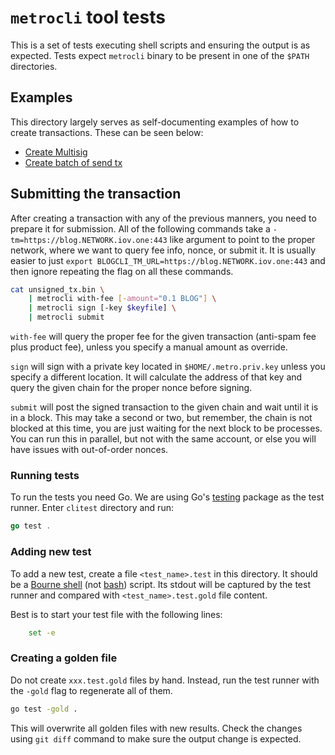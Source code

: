 # `metrocli` tool tests

This is a set of tests executing shell scripts and ensuring the output is as
expected. Tests expect `metrocli` binary to be present in one of the `$PATH`
directories.

## Examples

This directory largely serves as self-documenting examples of how to create
transactions. These can be seen below:

- [Create Multisig](./attach_multisig_id.test)
- [Create batch of send tx](./batch.test)

## Submitting the transaction

After creating a transaction with any of the previous manners, you need to
prepare it for submission. All of the following commands take a
`-tm=https://blog.NETWORK.iov.one:443` like argument to point to the proper
network, where we want to query fee info, nonce, or submit it.
It is usually easier to just `export BLOGCLI_TM_URL=https://blog.NETWORK.iov.one:443`
and then ignore repeating the flag on all these commands.

```sh
cat unsigned_tx.bin \
    | metrocli with-fee [-amount="0.1 BLOG"] \
    | metrocli sign [-key $keyfile] \
    | metrocli submit
```

`with-fee` will query the proper fee for the given transaction (anti-spam fee plus product fee),
unless you specify a manual amount as override.

`sign` will sign with a private key located in `$HOME/.metro.priv.key` unless you specify a different
location. It will calculate the address of that key and query the given chain for the proper nonce
before signing.

`submit` will post the signed transaction to the given chain and wait until it is in a block.
This may take a second or two, but remember, the chain is not blocked at this time, you are just
waiting for the next block to be processes. You can run this in parallel, but not with the same
account, or else you will have issues with out-of-order nonces.

### Running tests

To run the tests you need Go. We are using Go's
[testing](https://golang.org/pkg/testing/) package as the test runner. Enter
`clitest` directory and run:

```go
go test .
```

### Adding new test

To add a new test, create a file `<test_name>.test` in this directory. It
should be a [Bourne shell](https://en.wikipedia.org/wiki/Bourne_shell) (not
[bash](<https://en.wikipedia.org/wiki/Bash_(Unix_shell)>)) script. Its stdout
will be captured by the test runner and compared with `<test_name>.test.gold`
file content.

Best is to start your test file with the following lines:

```sh
    set -e
```

### Creating a golden file

Do not create `xxx.test.gold` files by hand. Instead, run the test runner with
the `-gold` flag to regenerate all of them.

```sh
go test -gold .
```

This will overwrite all golden files with new results. Check the changes using
`git diff` command to make sure the output change is expected.

